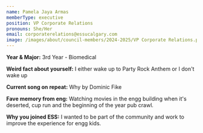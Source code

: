 ```yaml
---
name: Pamela Jaya Armas
memberType: executive
position: VP Corporate Relations
pronouns: She/Her
email: corporaterelations@essucalgary.com
image: /images/about/council-members/2024-2025/VP Corporate Relations.png
---
```


**Year & Major:** 3rd Year - Biomedical

**Weird fact about yourself:** I either wake up to Party Rock Anthem or I don't wake up

**Current song on repeat:** Why by Dominic Fike

**Fave memory from eng:** Watching movies in the engg building when it's deserted, cup run and the beginning of the year pub crawl.

**Why you joined ESS:** I wanted to be part of the community and work to improve the experience for engg kids.
